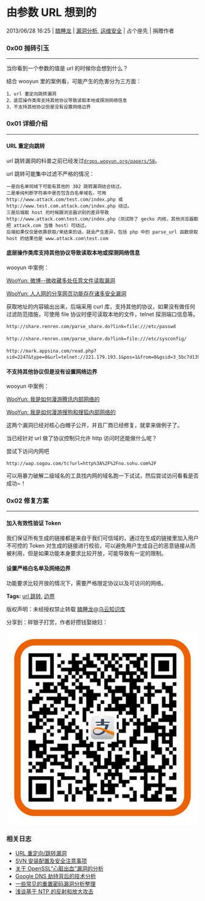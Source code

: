 # 由参数 URL 想到的

2013/06/28 16:25 | [瞌睡龙](http://drops.wooyun.org/author/瞌睡龙 "由 瞌睡龙 发布") | [漏洞分析](http://drops.wooyun.org/category/papers "查看 漏洞分析 中的全部文章"), [运维安全](http://drops.wooyun.org/category/%e8%bf%90%e7%bb%b4%e5%ae%89%e5%85%a8 "查看 运维安全 中的全部文章") | 占个座先 | 捐赠作者

### 0x00 抛砖引玉

* * *

当你看到一个参数的值是 url 的时候你会想到什么？

结合 wooyun 里的案例看，可能产生的危害分为三方面：

```
1、url 重定向跳转漏洞
2、底层操作类库支持其他协议导致读取本地或探测网络信息
3、不支持其他协议但是没有设置网络边界 
```

### 0x01 详细介绍

* * *

#### URL 重定向跳转

url 跳转漏洞的科普之前已经发过[`drops.wooyun.org/papers/58`](http://drops.wooyun.org/papers/58)。

url 跳转可能集中过滤不严格的情况：

```
一是白名单同域下可能有其他的 302 跳转漏洞结合绕过。
二是单纯判断字符串中是否包含白名单域名，可用 http://www.attack.com/test.com/index.php 或 http://www.test.com.attack.com/index.php 绕过。
三是后端取 host 的时候跟浏览器识别的差异导致 http://www.attack.com\test.com/index.php（测试除了 gecko 内核，其他浏览器都把 attack.com 当做 host）可绕过。
后端如果仅仅是依靠获取/来结束的话，就会产生差异，包括 php 中的 parse_url 函数获取 host 的结果也是 www.attack.com\test.com 
```

#### 底层操作类库支持其他协议导致读取本地或探测网络信息

wooyun 中案例：

[WooYun: 微博--微收藏多处任意文件读取漏洞](http://www.wooyun.org/bugs/wooyun-2011-03070)

[WooYun: 人人网的分享网页功能存在诸多安全漏洞](http://www.wooyun.org/bugs/wooyun-2010-012)

获取地址的内容输出出来，后端采用 curl 库，支持其他的协议，如果没有做任何过滤防范措施，可使用 file 协议时便可读取本地的文件，telnet 探测端口信息等。

```
http://share.renren.com/parse_share.do?link=file:///etc/passwd

http://share.renren.com/parse_share.do?link=file:///etc/sysconfig/

http://mark.appsina.com/read.php?sid=2247&type=0&url=telnet://221.179.193.1&pos=1&from=0&gsid=3_5bc7d139d8527229d2df38b6765c6b91b8428eda66bd8c1e61b5df&vt=2 
```

#### 不支持其他协议但是没有设置网络边界

wooyun 中案例：

[WooYun: 我是如何漫游腾讯内部网络的](http://www.wooyun.org/bugs/wooyun-2013-026212)

[WooYun: 我是如何漫游搜狗和搜狐内部网络的](http://www.wooyun.org/bugs/wooyun-2013-026249)

这两个漏洞已经对核心白帽子公开，并且厂商已经修复，就拿来做例子了。

当已经针对 url 做了协议控制只允许 http 访问时还能做什么呢？

尝试下访问内网吧

```
http://wap.sogou.com/tc?url=http%3A%2F%2Fno.sohu.com%2F 
```

可以用暴力破解二级域名的工具找内网的域名跑一下试试，然后尝试访问看看是否成功~！

### 0x02 修复方案

* * *

#### 加入有效性验证 Token

我们保证所有生成的链接都是来自于我们可信域的，通过在生成的链接里加入用户不可控的 Token 对生成的链接进行校验，可以避免用户生成自己的恶意链接从而被利用，但是如果功能本身要求比较开放，可能导致有一定的限制。

#### 设置严格白名单及网络边界

功能要求比较开放的情况下，需要严格限定协议以及可访问的网络。

**Tags:** [url 跳转](http://drops.wooyun.org/tag/url%e8%b7%b3%e8%bd%ac), [边界](http://drops.wooyun.org/tag/%e8%be%b9%e7%95%8c)

版权声明：未经授权禁止转载 [瞌睡龙](http://drops.wooyun.org/author/瞌睡龙 "由 瞌睡龙 发布")@[乌云知识库](http://drops.wooyun.org)

分享到：碎银子打赏，作者好攒钱娶媳妇：

![](img/img5_u108_png.jpg)

### 相关日志

*   [URL 重定向/跳转漏洞](http://drops.wooyun.org/papers/58)
*   [SVN 安装配置及安全注意事项](http://drops.wooyun.org/tips/352)
*   [关于 OpenSSL“心脏出血”漏洞的分析](http://drops.wooyun.org/papers/1381)
*   [Google DNS 劫持背后的技术分析](http://drops.wooyun.org/papers/1207)
*   [一些常见的重置密码漏洞分析整理](http://drops.wooyun.org/papers/2035)
*   [浅谈基于 NTP 的反射和放大攻击](http://drops.wooyun.org/papers/926)